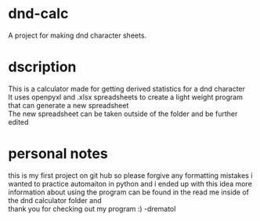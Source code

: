 # dnd-calc
A project for making dnd character sheets.

# dscription
This is a calculator made for getting derived statistics for a dnd character        
It uses openpyxl and .xlsx spreadsheets to create a light weight program that can generate a new spreadsheet      
The new spreadsheet can be taken outside of the folder and be further edited

# personal notes
this is my first project on git hub so please forgive any formatting mistakes
i wanted to practice automaiton in python and i ended up with this idea
more information about using the program can be found in the read me inside of the dnd calculator folder and      
thank you for checking out my program :) -drematol
